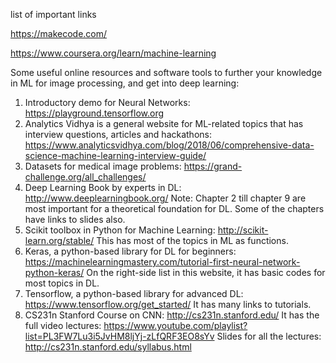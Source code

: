list of important links


https://makecode.com/

https://www.coursera.org/learn/machine-learning

Some useful online resources and software tools to further your knowledge in ML for image processing, and get into deep learning:

1)	Introductory demo for Neural Networks: https://playground.tensorflow.org 
2)	Analytics Vidhya is a general website for ML-related topics that has interview questions, articles and hackathons: 
https://www.analyticsvidhya.com/blog/2018/06/comprehensive-data-science-machine-learning-interview-guide/
3)	Datasets for medical image problems: https://grand-challenge.org/all_challenges/ 
4)	Deep Learning Book by experts in DL: http://www.deeplearningbook.org/ 
Note: Chapter 2 till chapter 9 are most important for a theoretical foundation for DL. Some of the chapters have links to slides also.
5)	Scikit toolbox in Python for Machine Learning: http://scikit-learn.org/stable/ 
This has most of the topics in ML as functions. 
6)	Keras, a python-based library for DL for beginners: https://machinelearningmastery.com/tutorial-first-neural-network-python-keras/
On the right-side list in this website, it has basic codes for most topics in DL.
7)	Tensorflow, a python-based library for advanced DL: https://www.tensorflow.org/get_started/ 
It has many links to tutorials.
8)	CS231n Stanford Course on CNN: http://cs231n.stanford.edu/ 
It has the full video lectures: https://www.youtube.com/playlist?list=PL3FW7Lu3i5JvHM8ljYj-zLfQRF3EO8sYv
Slides for all the lectures: http://cs231n.stanford.edu/syllabus.html

